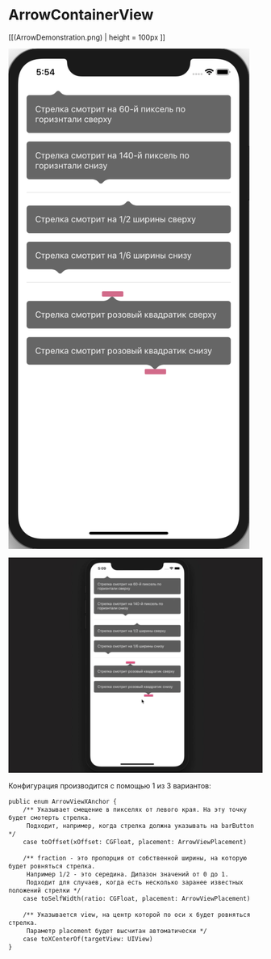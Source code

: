 # ArrowContainerView


[[(ArrowDemonstration.png) | height = 100px ]]

![A container view with arrow](ArrowDemonstration.png)

![](ArrowDemonstration480.gif)

Конфигурация производится с помощью 1 из 3 вариантов:

```
public enum ArrowViewXAnchor {
    /** Указывает смещение в пикселях от левого края. На эту точку будет смотерть стрелка.
     Подходит, например, когда стрелка должна указывать на barButton */
    case toOffset(xOffset: CGFloat, placement: ArrowViewPlacement)
    
    /** fraction - это пропорция от собственной ширины, на которую будет ровняться стрелка.
     Например 1/2 - это середина. Дипазон значений от 0 до 1.
     Подходит для случаев, когда есть несколько заранее известных положений стрелки */
    case toSelfWidth(ratio: CGFloat, placement: ArrowViewPlacement)
    
    /** Указывается view, на центр которой по оси x будет ровняться стрелка.
     Параметр placement будет высчитан автоматически */
    case toXCenterOf(targetView: UIView)
}
```
